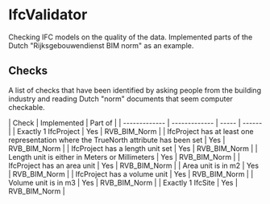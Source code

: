 IfcValidator
==========

Checking IFC models on the quality of the data.
Implemented parts of the Dutch "Rijksgebouwendienst BIM norm" as an example.

## Checks

A list of checks that have been identified by asking people from the building industry and reading Dutch "norm" documents that seem computer checkable.

| Check | Implemented | Part of |
| ------------- | ------------- | ----- | ------ | 
| Exactly 1 IfcProject | Yes | RVB_BIM_Norm |
| IfcProject has at least one representation where the TrueNorth attribute has been set | Yes | RVB_BIM_Norm |
| IfcProject has a length unit set | Yes | RVB_BIM_Norm |
| Length unit is either in Meters or Millimeters | Yes | RVB_BIM_Norm |
| IfcProject has an area unit | Yes | RVB_BIM_Norm |
| Area unit is in m2 | Yes | RVB_BIM_Norm |
| IfcProject has a volume unit | Yes | RVB_BIM_Norm |
| Volume unit is in m3 | Yes | RVB_BIM_Norm |
| Exactly 1 IfcSite | Yes | RVB_BIM_Norm |
